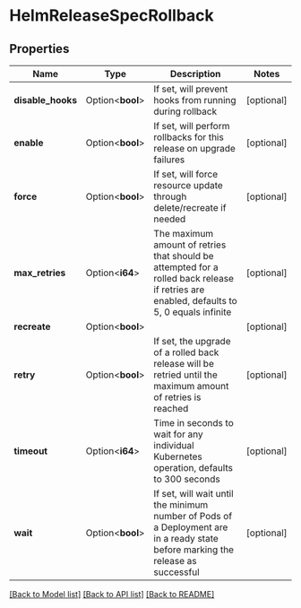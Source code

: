 # HelmReleaseSpecRollback

## Properties

Name | Type | Description | Notes
------------ | ------------- | ------------- | -------------
**disable_hooks** | Option<**bool**> | If set, will prevent hooks from running during rollback | [optional]
**enable** | Option<**bool**> | If set, will perform rollbacks for this release on upgrade failures | [optional]
**force** | Option<**bool**> | If set, will force resource update through delete/recreate if needed | [optional]
**max_retries** | Option<**i64**> | The maximum amount of retries that should be attempted for a rolled back release if retries are enabled, defaults to 5, 0 equals infinite | [optional]
**recreate** | Option<**bool**> |  | [optional]
**retry** | Option<**bool**> | If set, the upgrade of a rolled back release will be retried until the maximum amount of retries is reached | [optional]
**timeout** | Option<**i64**> | Time in seconds to wait for any individual Kubernetes operation, defaults to 300 seconds | [optional]
**wait** | Option<**bool**> | If set, will wait until the minimum number of Pods of a Deployment are in a ready state before marking the release as successful | [optional]

[[Back to Model list]](../README.md#documentation-for-models) [[Back to API list]](../README.md#documentation-for-api-endpoints) [[Back to README]](../README.md)


